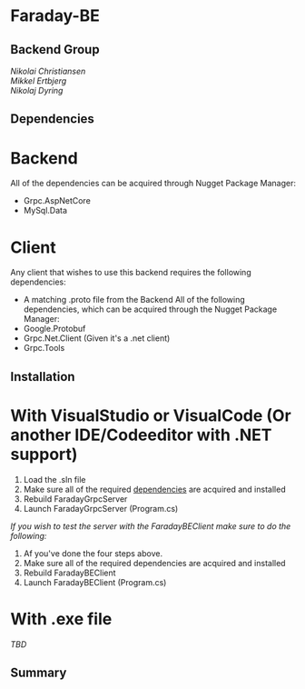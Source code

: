 # Faraday-BE

## Backend Group
*Nikolai Christiansen*  
*Mikkel Ertbjerg*  
*Nikolaj Dyring*

## Dependencies
# Backend
All of the dependencies can be acquired through Nugget Package Manager:
- Grpc.AspNetCore
- MySql.Data

# Client
Any client that wishes to use this backend requires the following dependencies:
- A matching .proto file from the Backend
All of the following dependencies, which can be acquired through the Nugget Package Manager:
- Google.Protobuf
- Grpc.Net.Client (Given it's a .net client)
- Grpc.Tools

## Installation
# With VisualStudio or VisualCode (Or another IDE/Codeeditor with .NET support)
1. Load the .sln file
2. Make sure all of the required [dependencies](#dependencies) are acquired and installed
3. Rebuild FaradayGrpcServer
4. Launch FaradayGrpcServer (Program.cs)

_If you wish to test the server with the FaradayBEClient make sure to do the following:_
1. Af you've done the four steps above.
2. Make sure all of the required dependencies are acquired and installed
3. Rebuild FaradayBEClient
4. Launch FaradayBEClient (Program.cs)

# With .exe file
*TBD*

## Summary
